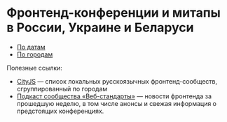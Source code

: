 # Фронтенд-конференции и митапы в России, Украине и Беларуси

- [По датам](README.date.md)
- [По городам](README.city.md)

Полезные ссылки:

- [CityJS](https://github.com/web-standards-ru/cityjs-list) — список локальных русскоязычных фронтенд-сообществ, сгруппированный по городам
- [Подкаст сообщества «Веб-стандарты»](https://soundcloud.com/web-standards) — новости фронтенда за прошедшую неделю, в том числе анонсы и свежая информация о предстоящих конференциях.
